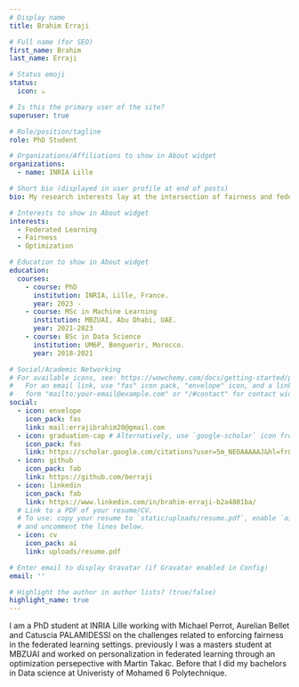 ```yaml
---
# Display name
title: Brahim Erraji

# Full name (for SEO)
first_name: Brahim
last_name: Erraji

# Status emoji
status:
  icon: ☕️

# Is this the primary user of the site?
superuser: true

# Role/position/tagline
role: PhD Student

# Organizations/Affiliations to show in About widget
organizations:
  - name: INRIA Lille

# Short bio (displayed in user profile at end of posts)
bio: My research interests lay at the intersection of fairness and federated learning.

# Interests to show in About widget
interests:
  - Federated Learning 
  - Fairness
  - Optimization

# Education to show in About widget
education:
  courses:
    - course: PhD 
      institution: INRIA, Lille, France.
      year: 2023 -
    - course: MSc in Machine Learning
      institution: MBZUAI, Abu Dhabi, UAE.
      year: 2021-2023
    - course: BSc in Data Science
      institution: UM6P, Benguerir, Morocco.
      year: 2018-2021

# Social/Academic Networking
# For available icons, see: https://wowchemy.com/docs/getting-started/page-builder/#icons
#   For an email link, use "fas" icon pack, "envelope" icon, and a link in the
#   form "mailto:your-email@example.com" or "/#contact" for contact widget.
social:
  - icon: envelope
    icon_pack: fas
    link: mail:errajibrahim20@gmail.com
  - icon: graduation-cap # Alternatively, use `google-scholar` icon from `ai` icon pack
    icon_pack: fas
    link: https://scholar.google.com/citations?user=5m_NEOAAAAAJ&hl=fr&oi=sra
  - icon: github
    icon_pack: fab
    link: https://github.com/berraji
  - icon: linkedin
    icon_pack: fab
    link: https://www.linkedin.com/in/brahim-erraji-b2a4801ba/
  # Link to a PDF of your resume/CV.
  # To use: copy your resume to `static/uploads/resume.pdf`, enable `ai` icons in `params.yaml`,
  # and uncomment the lines below.
  - icon: cv
    icon_pack: ai
    link: uploads/resume.pdf

# Enter email to display Gravatar (if Gravatar enabled in Config)
email: ''

# Highlight the author in author lists? (true/false)
highlight_name: true
---
```


I am a PhD student at INRIA Lille working with Michael Perrot, Aurelian Bellet and Catuscia PALAMIDESSI on the challenges related to enforcing fairness in the federated learning settings.  previously I was a masters student at MBZUAI and worked on personalization in federated learning through an optimization persepective with Martin Takac. Before that I did my bachelors in Data science at Univeristy of Mohamed 6 Polytechnique.
